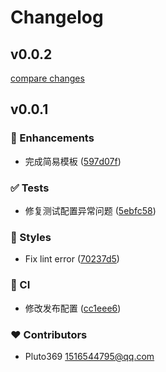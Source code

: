# Changelog


## v0.0.2

[compare changes](https://github.com/aliothor/create-mtk-plugin/compare/v0.0.1...v0.0.2)

## v0.0.1


### 🚀 Enhancements

- 完成简易模板 ([597d07f](https://github.com/aliothor/create-mtk-plugin/commit/597d07f))

### ✅ Tests

- 修复测试配置异常问题 ([5ebfc58](https://github.com/aliothor/create-mtk-plugin/commit/5ebfc58))

### 🎨 Styles

- Fix lint error ([70237d5](https://github.com/aliothor/create-mtk-plugin/commit/70237d5))

### 🤖 CI

- 修改发布配置 ([cc1eee6](https://github.com/aliothor/create-mtk-plugin/commit/cc1eee6))

### ❤️ Contributors

- Pluto369 <1516544795@qq.com>

